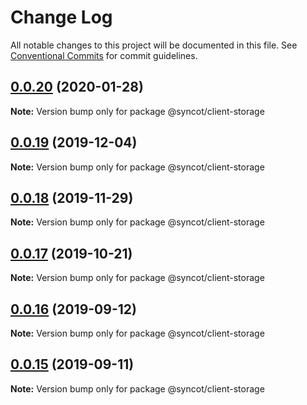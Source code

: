 # Change Log

All notable changes to this project will be documented in this file.
See [Conventional Commits](https://conventionalcommits.org) for commit guidelines.

## [0.0.20](https://github.com/SyncOT/SyncOT/compare/@syncot/client-storage@0.0.19...@syncot/client-storage@0.0.20) (2020-01-28)

**Note:** Version bump only for package @syncot/client-storage





## [0.0.19](https://github.com/SyncOT/SyncOT/compare/@syncot/client-storage@0.0.18...@syncot/client-storage@0.0.19) (2019-12-04)

**Note:** Version bump only for package @syncot/client-storage





## [0.0.18](https://github.com/SyncOT/SyncOT/compare/@syncot/client-storage@0.0.17...@syncot/client-storage@0.0.18) (2019-11-29)

**Note:** Version bump only for package @syncot/client-storage





## [0.0.17](https://github.com/SyncOT/SyncOT/compare/@syncot/client-storage@0.0.16...@syncot/client-storage@0.0.17) (2019-10-21)

**Note:** Version bump only for package @syncot/client-storage





## [0.0.16](https://github.com/SyncOT/SyncOT/compare/@syncot/client-storage@0.0.15...@syncot/client-storage@0.0.16) (2019-09-12)

**Note:** Version bump only for package @syncot/client-storage





## [0.0.15](https://github.com/SyncOT/SyncOT/compare/@syncot/client-storage@0.0.14...@syncot/client-storage@0.0.15) (2019-09-11)

**Note:** Version bump only for package @syncot/client-storage

